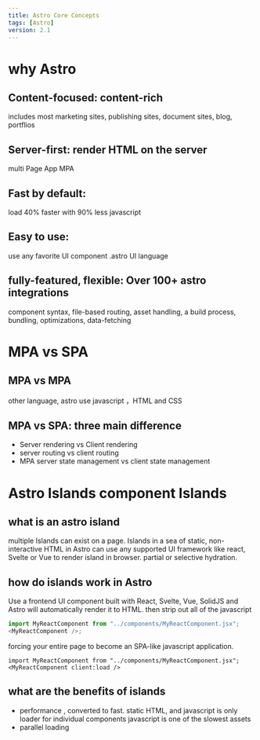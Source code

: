 ```yaml
---
title: Astro Core Concepts
tags: [Astro]
version: 2.1
---
```


# why Astro

## Content-focused: content-rich

includes most marketing sites, publishing sites, document sites, blog, portflios

## Server-first: render HTML on the server

multi Page App MPA

## Fast by default:

load 40% faster with 90% less javascript

## Easy to use:

use any favorite UI component .astro UI language

## fully-featured, flexible: Over 100+ astro integrations

component syntax, file-based routing, asset handling, a build process, bundling, optimizations, data-fetching

# MPA vs SPA

## MPA vs MPA

other language, astro use javascript ，HTML and CSS

## MPA vs SPA: three main difference

- Server rendering vs Client rendering
- server routing vs client routing
- MPA server state management vs client state management

# Astro Islands component Islands

## what is an astro island

multiple Islands can exist on a page. Islands in a sea of static, non-interactive HTML
in Astro can use any supported UI framework like react, Svelte or Vue to render island in browser.
partial or selective hydration.

## how do islands work in Astro

Use a frontend UI component built with React, Svelte, Vue, SolidJS and Astro will automatically render it to HTML.
then strip out all of the javascript

```javascript
import MyReactComponent from "../components/MyReactComponent.jsx";
<MyReactComponent />;
```

forcing your entire page to become an SPA-like javascript application.

```
import MyReactComponent from "../components/MyReactComponent.jsx";
<MyReactComponent client:load />
```

## what are the benefits of islands

- performance , converted to fast. static HTML, and javascript is only loader for individual components
  javascript is one of the slowest assets
- parallel loading
